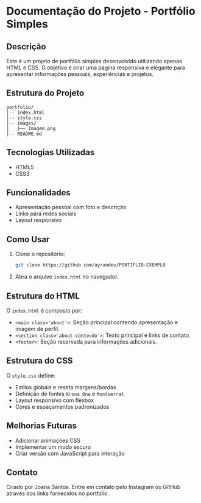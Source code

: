 # Documentação do Projeto - Portfólio Simples

## Descrição
Este é um projeto de portfólio simples desenvolvido utilizando apenas HTML e CSS. O objetivo é criar uma página responsiva e elegante para apresentar informações pessoais, experiências e projetos.

## Estrutura do Projeto

```
portfolio/
│-- index.html
│-- style.css
│-- images/
│   ├── Imagem.png
│-- README.md
```

## Tecnologias Utilizadas
- HTML5
- CSS3

## Funcionalidades
- Apresentação pessoal com foto e descrição
- Links para redes sociais
- Layout responsivo

## Como Usar
1. Clone o repositório:
   ```bash
   git clone https://github.com/ayrandev/PORTIFLIO-EXEMPLO
   ```
2. Abra o arquivo `index.html` no navegador.

## Estrutura do HTML
O `index.html` é composto por:
- `<main class='about'>`: Seção principal contendo apresentação e imagem de perfil.
- `<section class='about-conteudo'>`: Texto principal e links de contato.
- `<footer>`: Seção reservada para informações adicionais.

## Estrutura do CSS
O `style.css` define:
- Estilos globais e reseta margens/bordas
- Definição de fontes `Krona One` e `Montserrat`
- Layout responsivo com flexbox
- Cores e espaçamentos padronizados

## Melhorias Futuras
- Adicionar animações CSS
- Implementar um modo escuro
- Criar versão com JavaScript para interação

## Contato
Criado por Joana Santos. Entre em contato pelo Instagram ou GitHub através dos links fornecidos no portfólio.
